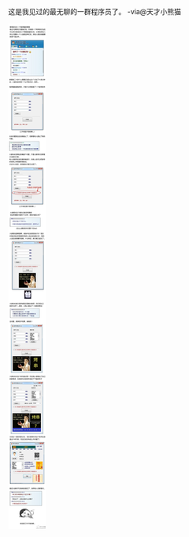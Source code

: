 

这是我见过的最无聊的一群程序员了。 -via@天才小熊猫

![98426b5147a14b0abef4ecb6510515a3.jpg](https://raw.githubusercontent.com/wxlzmt/cdn1/master/ext/qw/groups/40029/98426b5147a14b0abef4ecb6510515a3.jpg)





